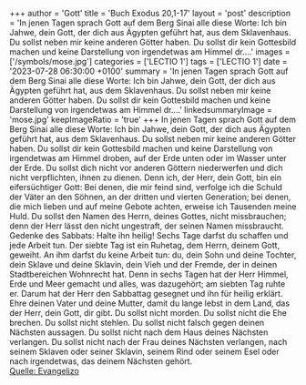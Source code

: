 +++
author = 'Gott'
title = 'Buch Exodus 20,1-17'
layout = 'post'
description = 'In jenen Tagen sprach Gott auf dem Berg Sinai alle diese Worte: Ich bin Jahwe, dein Gott, der dich aus Ägypten geführt hat, aus dem Sklavenhaus. Du sollst neben mir keine anderen Götter haben. Du sollst dir kein Gottesbild machen und keine Darstellung von irgendetwas am Himmel dr....'
images = ['/symbols/mose.jpg']
categories = ['LECTIO 1']
tags = ['LECTIO 1']
date = '2023-07-28 06:30:00 +0100'
summary = 'In jenen Tagen sprach Gott auf dem Berg Sinai alle diese Worte: Ich bin Jahwe, dein Gott, der dich aus Ägypten geführt hat, aus dem Sklavenhaus. Du sollst neben mir keine anderen Götter haben. Du sollst dir kein Gottesbild machen und keine Darstellung von irgendetwas am Himmel dr....'
linkedsummaryImage = 'mose.jpg'
keepImageRatio = 'true'
+++
In jenen Tagen sprach Gott auf dem Berg Sinai alle diese Worte:
Ich bin Jahwe, dein Gott, der dich aus Ägypten geführt hat, aus dem Sklavenhaus.
Du sollst neben mir keine anderen Götter haben.
Du sollst dir kein Gottesbild machen und keine Darstellung von irgendetwas am Himmel droben, auf der Erde unten oder im Wasser unter der Erde.<!--more-->
Du sollst dich nicht vor anderen Göttern niederwerfen und dich nicht verpflichten, ihnen zu dienen. Denn ich, der Herr, dein Gott, bin ein eifersüchtiger Gott: Bei denen, die mir feind sind, verfolge ich die Schuld der Väter an den Söhnen, an der dritten und vierten Generation;
bei denen, die mich lieben und auf meine Gebote achten, erweise ich Tausenden meine Huld.
Du sollst den Namen des Herrn, deines Gottes, nicht missbrauchen; denn der Herr lässt den nicht ungestraft, der seinen Namen missbraucht.
Gedenke des Sabbats: Halte ihn heilig!
Sechs Tage darfst du schaffen und jede Arbeit tun.
Der siebte Tag ist ein Ruhetag, dem Herrn, deinem Gott, geweiht. An ihm darfst du keine Arbeit tun: du, dein Sohn und deine Tochter, dein Sklave und deine Sklavin, dein Vieh und der Fremde, der in deinen Stadtbereichen Wohnrecht hat.
Denn in sechs Tagen hat der Herr Himmel, Erde und Meer gemacht und alles, was dazugehört; am siebten Tag ruhte er. Darum hat der Herr den Sabbattag gesegnet und ihn für heilig erklärt.
Ehre deinen Vater und deine Mutter, damit du lange lebst in dem Land, das der Herr, dein Gott, dir gibt.
Du sollst nicht morden.
Du sollst nicht die Ehe brechen.
Du sollst nicht stehlen.
Du sollst nicht falsch gegen deinen Nächsten aussagen.
Du sollst nicht nach dem Haus deines Nächsten verlangen. Du sollst nicht nach der Frau deines Nächsten verlangen, nach seinem Sklaven oder seiner Sklavin, seinem Rind oder seinem Esel oder nach irgendetwas, das deinem Nächsten gehört.<br> [Quelle: Evangelizo](https://evangeliumtagfuertag.org/DE/gospel)